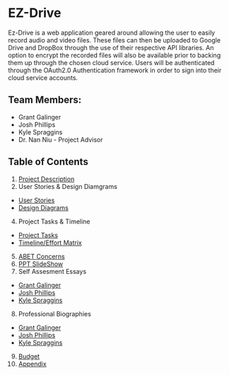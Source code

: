 # EZ-Drive
Ez-Drive is a web application geared around allowing the user to easily record audio and video files. These files can then be uploaded to Google Drive and DropBox through the use of their respective API libraries. An option to encrypt the recorded files will also be available prior to backing them up through the chosen cloud service. Users will be authenticated through the OAuth2.0 Authentication framework in order to sign into their cloud service accounts. 


## Team Members:
* Grant Galinger
* Josh Phillips
* Kyle Spraggins
* Dr. Nan Niu - Project Advisor


## Table of Contents

1. [Project Description](Files/Assignments/Project_Description.md)
3. User Stories & Design Diamgrams
- [User Stories](Files/Assignments/User_Stories.md)
- [Design Diagrams](Files/Assignments//Design_Diagrams.md)
4. Project Tasks & Timeline
- [Project Tasks](Files/Assignments/Task_List.md)
- [Timeline/Effort Matrix](Files/Assignments/Milestones.pdf)
5. [ABET Concerns](Files/Assignments/Constraints.md)
6. [PPT SlideShow](Files/Final_Presentation/PresentationFinal.pptx)
7. Self Assesment Essays
- [Grant Galinger](Files/Assignments/Self_Assessment_Essays/Grant_Galinger_Assessment.md)
- [Josh Phillips](Files/Assignments/Self_Assessment_Essays/Josh_Phillips_Assessment.md)
- [Kyle Spraggins](Files/Assignments/Self_Assessment_Essays/Kyle_Spraggins_Assessment.md)
8. Professional Biographies
- [Grant Galinger](Files/Assignments/Professional_Biographies/Grant_Galinger_Professional_Bio.md)
- [Josh Phillips](Files/Assignments/Professional_Biographies/Josh_Phillips_Professional_Bio.md)
- [Kyle Spraggins](Files/Assignments/Professional_Biographies/Kyle_Spraggins_Professional_Bio.md)
9. [Budget](Files/Assignments/Budget.md)
10. [Appendix](Files/Assignments/Appendix.md) 
